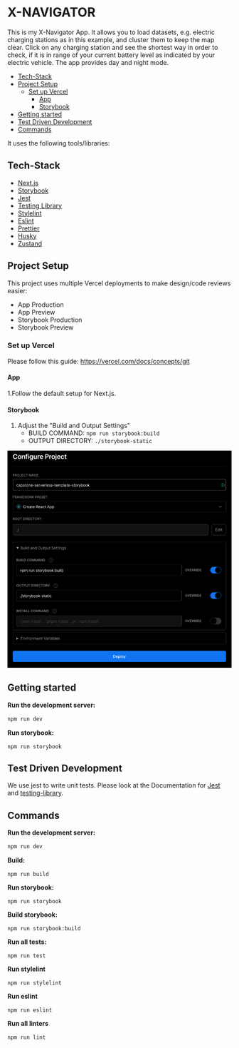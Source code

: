 # X-NAVIGATOR

This is my X-Navigator App. It allows you to load datasets, e.g. electric charging stations as in this example, and cluster them to keep the map clear. Click on any charging station and see the shortest way in order to check, if it is in range of your current battery level as indicated by your electric vehicle. The app provides day and night mode.

<!-- toc -->

-   [Tech-Stack](#tech-stack)
-   [Project Setup](#project-setup)
    -   [Set up Vercel](#set-up-vercel)
        -   [App](#app)
        -   [Storybook](#storybook)
-   [Getting started](#getting-started)
-   [Test Driven Development](#test-driven-development)
-   [Commands](#commands)

<!-- tocstop -->

It uses the following tools/libraries:

## Tech-Stack

-   [Next.js](https://nextjs.org/)
-   [Storybook](https://storybook.js.org/)
-   [Jest](https://jestjs.io/)
-   [Testing Library](https://testing-library.com/)
-   [Stylelint](https://stylelint.io/)
-   [Eslint](https://eslint.org/)
-   [Prettier](https://prettier.io/)
-   [Husky](https://typicode.github.io/husky/)
-   [Zustand](https://zustand-demo.pmnd.rs/)

## Project Setup

This project uses multiple Vercel deployments to make design/code reviews easier:

-   App Production
-   App Preview
-   Storybook Production
-   Storybook Preview

### Set up Vercel

Please follow this guide: https://vercel.com/docs/concepts/git

#### App

1.Follow the default setup for Next.js.

#### Storybook

1. Adjust the "Build and Output Settings"
    - BUILD COMMAND: `npm run storybook:build`
    - OUTPUT DIRECTORY: `./storybook-static`

<p align="center"><img src="docs/resources/vercel-storybook.png" alt="Vercel Storybook settings" width="600"/></p>

## Getting started

**Run the development server:**

```bash
npm run dev
```

**Run storybook:**

```shell
npm run storybook
```

## Test Driven Development

We use jest to write unit tests. Please look at the Documentation for [Jest](https://jestjs.io/)
and [testing-library](https://testing-library.com/docs/react-testing-library/intro/).

## Commands

**Run the development server:**

```bash
npm run dev
```

**Build:**

```shell
npm run build
```

**Run storybook:**

```shell
npm run storybook
```

**Build storybook:**

```shell
npm run storybook:build
```

**Run all tests:**

```shell
npm run test
```

**Run stylelint**

```shell
npm run stylelint
```

**Run eslint**

```shell
npm run eslint
```

**Run all linters**

```shell
npm run lint
```
